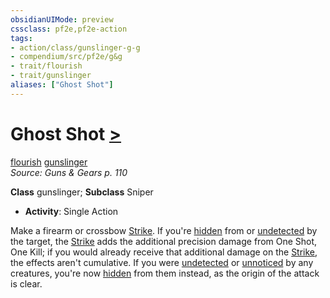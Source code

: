 ```yaml
---
obsidianUIMode: preview
cssclass: pf2e,pf2e-action
tags:
- action/class/gunslinger-g-g
- compendium/src/pf2e/g&g
- trait/flourish
- trait/gunslinger
aliases: ["Ghost Shot"]
---
```

# Ghost Shot [>](/rules/core-rulebook/chapter-9-playing-the-game.md#Actions "Single Action")
[flourish](/rules/traits/flourish.md)  [gunslinger](/rules/traits/gunslinger-g-g.md)  
*Source: Guns & Gears p. 110*  

**Class** gunslinger; **Subclass** Sniper
- **Activity**: Single Action

Make a firearm or crossbow [Strike](/rules/actions/strike.md). If you're [hidden](/rules/conditions.md#Hidden) from or [undetected](/rules/conditions.md#Undetected) by the target, the [Strike](/rules/actions/strike.md) adds the additional precision damage from One Shot, One Kill; if you would already receive that additional damage on the [Strike](/rules/actions/strike.md), the effects aren't cumulative. If you were [undetected](/rules/conditions.md#Undetected) or [unnoticed](/rules/conditions.md#Unnoticed) by any creatures, you're now [hidden](/rules/conditions.md#Hidden) from them instead, as the origin of the attack is clear.
